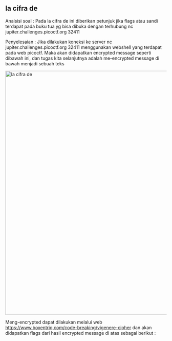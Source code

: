 ## la cifra de

Analsisi soal : 
Pada la cifra de ini diberikan petunjuk jika flags atau sandi terdapat pada buku tua yg bisa dibuka dengan terhubung nc jupiter.challenges.picoctf.org 32411 

Penyelesaian : 
Jika dilakukan koneksi ke server nc jupiter.challenges.picoctf.org 32411 menggunakan webshell yang terdapat pada web picoctf. Maka akan didapatkan encrypted message seperti dibawah ini, dan tugas kita selanjutnya adalah me-encrypted message di bawah menjadi sebuah teks

<img width="759" alt="la cifra de" src="https://github.com/Delsea12/BelajarGit-Github/assets/96894117/099ac253-dc5f-446a-89d5-ea7ffed0399a">

Meng-encrypted dapat dilakukan melalui web https://www.boxentriq.com/code-breaking/vigenere-cipher dan akan didapatkan flags dari hasil encrypted message di atas sebagai berikut : 
